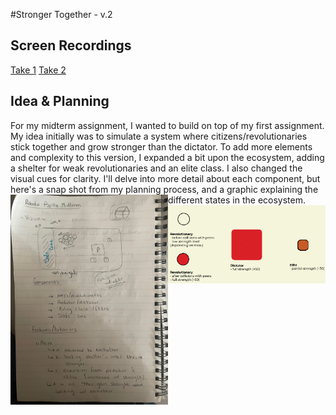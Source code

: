 #Stronger Together - v.2

## Screen Recordings 
[Take 1](https://youtu.be/KpoRuM0xAxY)
[Take 2](https://youtu.be/cRHoZoJamm0)

## Idea & Planning
For my midterm assignment, I wanted to build on top of my first assignment. My idea initially was to simulate a system where citizens/revolutionaries stick together and grow stronger than the dictator. To add more elements and complexity to this version, I expanded a bit upon the ecosystem, adding a shelter for weak revolutionaries and an elite class. I also changed the visual cues for clarity. I'll delve into more detail about each component, but here's a snap shot from my planning process, and a graphic explaining the different states in the ecosystem.
<img src="https://github.com/sarahalyahya/robotapsyche/blob/058e08d9f245fbe7b037a94b34ba49d00def97b9/midterm/midtermPlan.jpg" width=50% height=50% align=left>
<img src="https://github.com/sarahalyahya/robotapsyche/blob/058e08d9f245fbe7b037a94b34ba49d00def97b9/midterm/Components.png" width=50% height=50% align= right>







